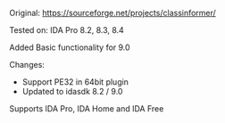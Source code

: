 

Original: https://sourceforge.net/projects/classinformer/

Tested on: IDA Pro 8.2, 8.3, 8.4

Added Basic functionality for 9.0

Changes:
- Support PE32 in 64bit plugin
- Updated to idasdk 8.2 / 9.0

Supports IDA Pro, IDA Home and IDA Free
